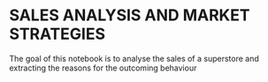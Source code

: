 # SALES ANALYSIS AND MARKET STRATEGIES
The goal of this notebook is to analyse the sales of a superstore and extracting the reasons for the outcoming behaviour
